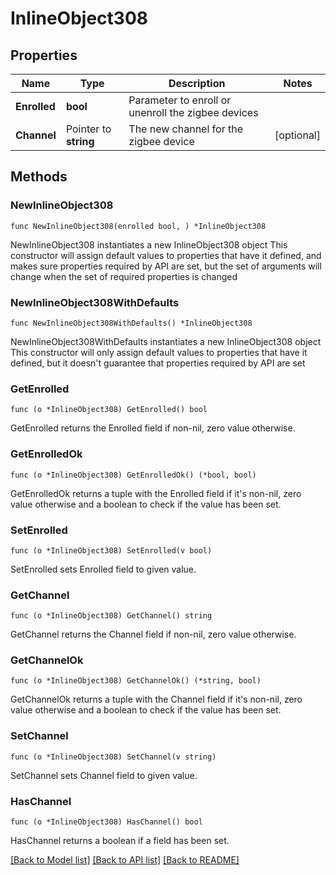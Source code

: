 # InlineObject308

## Properties

Name | Type | Description | Notes
------------ | ------------- | ------------- | -------------
**Enrolled** | **bool** | Parameter to enroll or unenroll the zigbee devices | 
**Channel** | Pointer to **string** | The new channel for the zigbee device | [optional] 

## Methods

### NewInlineObject308

`func NewInlineObject308(enrolled bool, ) *InlineObject308`

NewInlineObject308 instantiates a new InlineObject308 object
This constructor will assign default values to properties that have it defined,
and makes sure properties required by API are set, but the set of arguments
will change when the set of required properties is changed

### NewInlineObject308WithDefaults

`func NewInlineObject308WithDefaults() *InlineObject308`

NewInlineObject308WithDefaults instantiates a new InlineObject308 object
This constructor will only assign default values to properties that have it defined,
but it doesn't guarantee that properties required by API are set

### GetEnrolled

`func (o *InlineObject308) GetEnrolled() bool`

GetEnrolled returns the Enrolled field if non-nil, zero value otherwise.

### GetEnrolledOk

`func (o *InlineObject308) GetEnrolledOk() (*bool, bool)`

GetEnrolledOk returns a tuple with the Enrolled field if it's non-nil, zero value otherwise
and a boolean to check if the value has been set.

### SetEnrolled

`func (o *InlineObject308) SetEnrolled(v bool)`

SetEnrolled sets Enrolled field to given value.


### GetChannel

`func (o *InlineObject308) GetChannel() string`

GetChannel returns the Channel field if non-nil, zero value otherwise.

### GetChannelOk

`func (o *InlineObject308) GetChannelOk() (*string, bool)`

GetChannelOk returns a tuple with the Channel field if it's non-nil, zero value otherwise
and a boolean to check if the value has been set.

### SetChannel

`func (o *InlineObject308) SetChannel(v string)`

SetChannel sets Channel field to given value.

### HasChannel

`func (o *InlineObject308) HasChannel() bool`

HasChannel returns a boolean if a field has been set.


[[Back to Model list]](../README.md#documentation-for-models) [[Back to API list]](../README.md#documentation-for-api-endpoints) [[Back to README]](../README.md)


